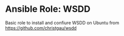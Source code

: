 Ansible Role: WSDD
==================

Basic role to install and confiure WSDD on Ubuntu from https://github.com/christgau/wsdd
